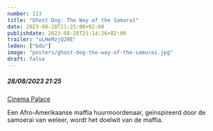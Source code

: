 ```yaml
---
number: 113
title: "Ghost Dog: The Way of the Samurai"
date: 2023-08-28T21:25:00+02:00
publishdate: 2023-08-20T21:14:26+02:00
trailer: "uLHeMzjQ29E"
leden: ["bdu"]
image: "posters/ghost-dog-the-way-of-the-samurai.jpg"
draft: false
---
```


##### 28/08/2023 21:25

[Cinema Palace](https://www.cinema-palace.be/nl/film/ghost-dog-way-samourai-4k)

Een Afro-Amerikaanse maffia huurmoordenaar, geïnspireerd door de samoerai van weleer,
wordt het doelwit van de maffia.
<!--more-->
